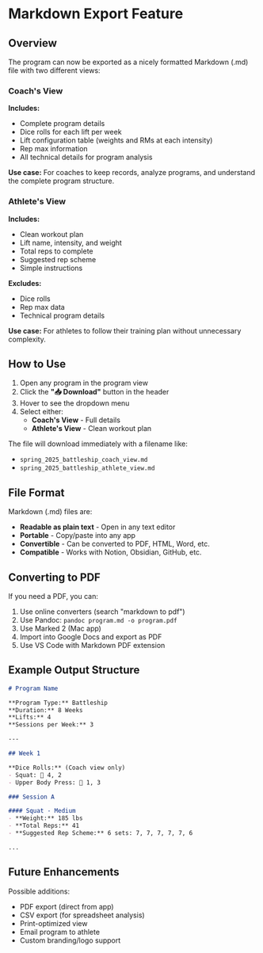 # Markdown Export Feature

## Overview
The program can now be exported as a nicely formatted Markdown (.md) file with two different views:

### Coach's View
**Includes:**
- Complete program details
- Dice rolls for each lift per week
- Lift configuration table (weights and RMs at each intensity)
- Rep max information
- All technical details for program analysis

**Use case:** For coaches to keep records, analyze programs, and understand the complete program structure.

### Athlete's View
**Includes:**
- Clean workout plan
- Lift name, intensity, and weight
- Total reps to complete
- Suggested rep scheme
- Simple instructions

**Excludes:**
- Dice rolls
- Rep max data
- Technical program details

**Use case:** For athletes to follow their training plan without unnecessary complexity.

## How to Use

1. Open any program in the program view
2. Click the **"📥 Download"** button in the header
3. Hover to see the dropdown menu
4. Select either:
   - **Coach's View** - Full details
   - **Athlete's View** - Clean workout plan

The file will download immediately with a filename like:
- `spring_2025_battleship_coach_view.md`
- `spring_2025_battleship_athlete_view.md`

## File Format

Markdown (.md) files are:
- **Readable as plain text** - Open in any text editor
- **Portable** - Copy/paste into any app
- **Convertible** - Can be converted to PDF, HTML, Word, etc.
- **Compatible** - Works with Notion, Obsidian, GitHub, etc.

## Converting to PDF

If you need a PDF, you can:
1. Use online converters (search "markdown to pdf")
2. Use Pandoc: `pandoc program.md -o program.pdf`
3. Use Marked 2 (Mac app)
4. Import into Google Docs and export as PDF
5. Use VS Code with Markdown PDF extension

## Example Output Structure

```markdown
# Program Name

**Program Type:** Battleship
**Duration:** 8 Weeks
**Lifts:** 4
**Sessions per Week:** 3

---

## Week 1

**Dice Rolls:** (Coach view only)
- Squat: 🎲 4, 2
- Upper Body Press: 🎲 1, 3

### Session A

#### Squat - Medium
- **Weight:** 185 lbs
- **Total Reps:** 41
- **Suggested Rep Scheme:** 6 sets: 7, 7, 7, 7, 7, 6

...
```

## Future Enhancements

Possible additions:
- PDF export (direct from app)
- CSV export (for spreadsheet analysis)
- Print-optimized view
- Email program to athlete
- Custom branding/logo support
